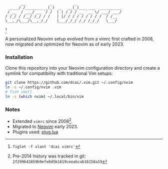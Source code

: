```
       __           _          _
  ____/ /________ _(_)  _   __(_)___ ___  __________
 / __  / ___/ __ `/ /  | | / / / __ `__ \/ ___/ ___/
/ /_/ / /__/ /_/ / /   | |/ / / / / / / / /  / /__
\__,_/\___/\__,_/_/    |___/_/_/ /_/ /_/_/   \___/

```

[^1]

A personalized Neovim setup evolved from a vimrc first crafted in 2008, now migrated and optimized for Neovim as of early 2023.

### Installation

Clone this repository into your Neovim configuration directory and create a symlink for compatibility with traditional Vim setups:

```sh
git clone https://github.com/dcai/.vim.git ~/.config/nvim
ln -s ~/.config/nvim .vim
# fish shell
ln -s (which nvim) ~/.local/bin/vim
```

### Notes

- Extended `vimrc` since 2008[^2].
- Migrated to [Neovim](https://github.com/neovim/neovim) early 2023.
- Plugins used: [plug.lua](./lua/dcai/plug.lua)

[^1]: `figlet -f slant 'dcai vimrc'`

[^2]: Pre-2014 history was tracked in git: `2f299642859b9efe0d5b1619ceeabcab16158a19`
